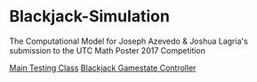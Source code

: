 # Blackjack-Simulation
The Computational Model for Joseph Azevedo &amp; Joshua Lagria's submission to the UTC Math Poster 2017 Competition

[Main Testing Class](src/ehs/mat/TestHarness.java)
[Blackjack Gamestate Controller](src/ehs/mat/BlackjackGame.java)
